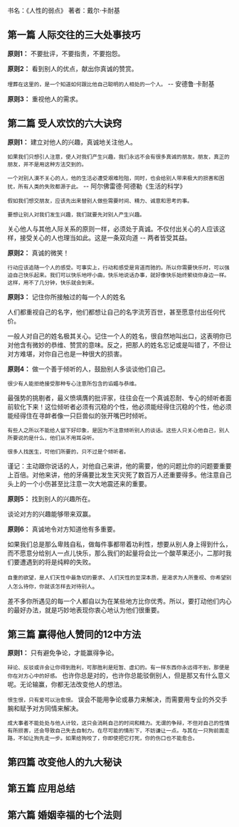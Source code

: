 书名：《人性的弱点》
著者：戴尔·卡耐基

## 第一篇 人际交往的三大处事技巧

**原则1：** 不要批评，不要指责，不要抱怨。

**原则2：** 看到别人的优点，献出你真诚的赞赏。

`埋葬在这里的，是一个知道如何跟比他自己聪明的人相处的一个人。` -- 安德鲁·卡耐基

**原则3：** 重视他人的需求。

## 第二篇 受人欢饮的六大诀窍
**原则1：** 建立对他人的兴趣，真诚地关注他人。

`如果我们只想引人注意，使人对我们产生兴趣，我们永远不会有很多真诚的朋友。朋友，真正的朋友，并不是用这种方法交到的。`

`一个对别人漠不关心的人，他的生活必遭受艰难险阻，同时，也会给别人带来极大的损害和困扰，所有人类的失败都源于此。` -- 阿尔佛雷德·阿德勒《生活的科学》

`假如我们想交朋友，应该先出来替别人做些需要时间、精力、诚意和思考的事。`

`要想让别人对我们发生兴趣，我们就要先对别人产生兴趣。`

关心他人与其他人际关系的原则一样，必须处于真诚。不仅付出关心的人应该这样，接受关心的人也理当如此。这是一条双向道 -- 两者皆受其益。


**原则2：** 真诚的微笑！

`行动应该追随一个人的感受。可事实上，行动和感受是背道而驰的。所以你需要快乐时，可以强迫自己快乐起来。我们可以快乐地哼小曲，快乐地说话办事，就好像快乐始终萦绕你身边一样。这样，用不了几分钟，快乐就会到来。`


**原则3：** 记住你所接触过的每一个人的姓名

人们都重视自己的名字，他们都想让自己的名字流芳百世，甚至愿意付出任何代价。

一般人对自己的姓名极其关心。记住一个人的姓名，很自然地叫出口，这表明你已对他含有微妙的恭维、赞赏的意味。反之，把那人的姓名忘记或是叫错了，不但让对方难堪，对你自己也是一种很大的损害。


**原则4：** 做一个善于倾听的人，鼓励别人多谈谈他们自己。

`很少有人能拒绝接受那种专心注意所包含的谄媚与恭维。`

最强势的挑剔者，最义愤填膺的批评家，往往会在一个真诚忍耐、专心的倾听者面前软化下来！这位倾听者必须有沉稳的个性，他必须能经得住沉稳的个性，他必须能经得住在寻衅者像一只巨兽似的张开嘴巴时倾听。

`有些人之所以不能给人留下好印象，是因为不注意倾听别人的谈话。这些人只关心他自己，别人所要说的是什么，他们从不用耳朵听。`

`很多人找医生，可他们所要的，只不过是个倾听者。`

谨记：主动跟你说话的人，对他自己来讲，他的需要，他的问题比你的问题要重要上百倍。对他来讲，他的牙痛要比发生天灾死了数百万人还重要得多。他注意自己头上的一个小伤甚至比注意一次大地震还来的重要。


**原则5：** 找到别人的兴趣所在。

谈论对方的兴趣能够带来双赢。


**原则6：** 真诚地令对方知道他有多重要。

如果我们总是那么卑贱自私，做每件事都带着功利性，想要从别人身上得到什么，而不愿意分给别人一点儿快乐，那么我们的起量将会比一个酸苹果还小，二那时我们要遭遇到的将是纯粹的失败。

`自重的欲望，是人们天性中最急切的要求`、`人们天性的至深本质，是渴求为人所重视`、`你希望别人怎么待你，你就该怎样去对待别人`。

差不多你所遇见的每一个人都自以为在某些地方比你优秀。所以，要打动他们内心的最好办法，就是巧妙地表现你衷心地认为他们很重要。


## 第三篇 赢得他人赞同的12中方法
**原则1：** 只有避免争论，才能赢得争论。

`辩论、反驳或许会让你得到胜利，可那胜利是短暂、虚幻的。有一样东西你永远得不到，那便是你在对方心中的好感。` 也许你总是对的，也许你总能驳倒别人，但是那又有什么意义呢。无论输赢，你都无法改变他人的想法。

`恨生恨，只有爱可以治愈恨。` 误会不能用争论或暴力来解决，而需要用专业的外交手腕和赋予对方同情来解决。

`成大事者不能处处与他人计较，这只会消耗自己的时间和精力。无谓的争辩，不但对自己的性情有所损害，还会导致自己失去自制力。在尽可能的情形下，不妨谦让一点。与其在一只狗前面走路，不如让狗先走一步。如果给狗咬了，你即使把它打死，你的伤口也不能愈合。`


## 第四篇 改变他人的九大秘诀

## 第五篇 应用总结

## 第六篇 婚姻幸福的七个法则
